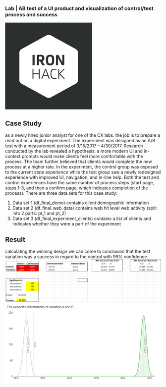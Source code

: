 ### Lab | AB test of a UI product and visualization of control/test process and success
![ironhack](https://github.com/lado007/ironjohn/blob/main/AB%20testing/visualization/4854004.png)
##  Case Study 
as a newly hired junior analyst for one of the CX labs. the job is to prepare a read out on a digital experiment. The experiment was designed as an A/B test with a measurement period of 3/15/2017 – 4/30/2017. Research conducted by the lab revealed a hypothesis: a more modern UI and in-context prompts would make clients feel more comfortable with the process. The team further believed that clients would complete the new process at a higher rate. In the experiment, the control group was exposed to the current state experience while the test group saw a newly redesigned experience with improved UI, navigation, and in-line help. Both the test and control experiences have the same number of process steps (start page, steps 1-3, and then a confirm page, which indicates completion of the process). 
There are three data sets for this case study: 
1) Data set 1 (df_final_demo) contains client demographic information 
2) Data set 2 (df_final_web_data) contains web hit level web activity (split into 2 parts: pt_1 and pt_2) 
3) Data set 3 (df_final_experiment_clients) contains a list of clients and indicates whether they were a part of the experiment 


## Result 
calculating the winning design we can come to conclusion that the test variation was a success in regard to the control with 99% confidence.![ABCONVERSIONRATE](https://github.com/lado007/ironjohn/blob/main/AB%20testing/visualization/AB_conversion.png)
![ABGRAPH](https://github.com/lado007/ironjohn/blob/main/AB%20testing/visualization/AB_graph.png)


